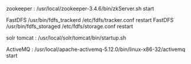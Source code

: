 zookeeper : /usr/local/zookeeper-3.4.6/bin/zkServer.sh start

FastDFS /usr/bin/fdfs_trackerd /etc/fdfs/tracker.conf restart
FastDFS /usr/bin/fdfs_storaged /etc/fdfs/storage.conf restart

solr tomcat : /usr/local/solr/tomcat/bin/startup.sh

ActiveMQ : /usr/local/apache-activemq-5.12.0/bin/linux-x86-32/activemq start